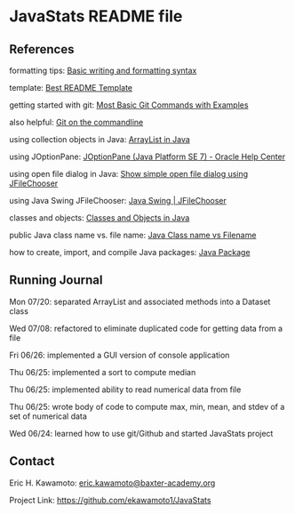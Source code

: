 # JavaStats README file

## References
formatting tips: [Basic writing and formatting syntax](https://help.github.com/en/github/writing-on-github/basic-writing-and-formatting-syntax)

template: [Best README Template](https://github.com/othneildrew/Best-README-Template)

getting started with git: [Most Basic Git Commands with Examples](https://rubygarage.org/blog/most-basic-git-commands-with-examples)

also helpful: [Git on the commandline](https://dont-be-afraid-to-commit.readthedocs.io/en/latest/git/commandlinegit.html) 

using collection objects in Java: [ArrayList in Java](https://www.geeksforgeeks.org/arraylist-in-java/)

using JOptionPane: [JOptionPane (Java Platform SE 7) - Oracle Help Center](https://docs.oracle.com/javase/7/docs/api/javax/swing/JOptionPane.html)

using open file dialog in Java: [Show simple open file dialog using JFileChooser](https://www.codejava.net/java-se/swing/show-simple-open-file-dialog-using-jfilechooser)

using Java Swing JFileChooser: [Java Swing | JFileChooser](https://www.geeksforgeeks.org/java-swing-jfilechooser/)

classes and objects: [Classes and Objects in Java](https://www.geeksforgeeks.org/classes-objects-java/#:~:text=Packages%20In%20Java-,Classes%20and%20Objects%20in%20Java,around%20the%20real%20life%20entities.&text=A%20class%20is%20a%20user,all%20objects%20of%20one%20type.)

public Java class name vs. file name: [Java Class name vs Filename](https://medium.com/@mr.anmolsehgal/java-class-name-vs-filename-7e5fa8870e56)

how to create, import, and compile Java packages: [Java Package](https://www.studytonight.com/java/package-in-java.php)

## Running Journal
Mon 07/20: separated ArrayList and associated methods into a Dataset class

Wed 07/08: refactored to eliminate duplicated code for getting data from a file

Fri 06/26: implemented a GUI version of console application

Thu 06/25: implemented a sort to compute median

Thu 06/25: implemented ability to read numerical data from file

Thu 06/25: wrote body of code to compute max, min, mean, and stdev of a set of numerical data

Wed 06/24: learned how to use git/Github and started JavaStats project 


## Contact

Eric H. Kawamoto: eric.kawamoto@baxter-academy.org

Project Link: https://github.com/ekawamoto1/JavaStats


